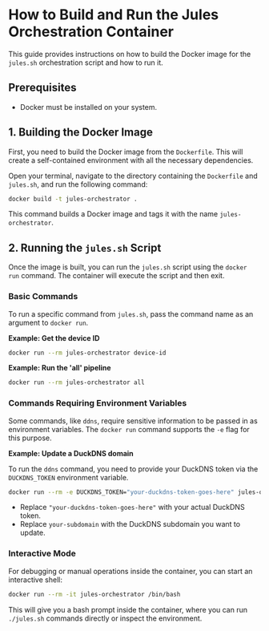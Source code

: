 # How to Build and Run the Jules Orchestration Container

This guide provides instructions on how to build the Docker image for the `jules.sh` orchestration script and how to run it.

## Prerequisites

- Docker must be installed on your system.

## 1. Building the Docker Image

First, you need to build the Docker image from the `Dockerfile`. This will create a self-contained environment with all the necessary dependencies.

Open your terminal, navigate to the directory containing the `Dockerfile` and `jules.sh`, and run the following command:

```bash
docker build -t jules-orchestrator .
```

This command builds a Docker image and tags it with the name `jules-orchestrator`.

## 2. Running the `jules.sh` Script

Once the image is built, you can run the `jules.sh` script using the `docker run` command. The container will execute the script and then exit.

### Basic Commands

To run a specific command from `jules.sh`, pass the command name as an argument to `docker run`.

**Example: Get the device ID**
```bash
docker run --rm jules-orchestrator device-id
```

**Example: Run the 'all' pipeline**
```bash
docker run --rm jules-orchestrator all
```

### Commands Requiring Environment Variables

Some commands, like `ddns`, require sensitive information to be passed in as environment variables. The `docker run` command supports the `-e` flag for this purpose.

**Example: Update a DuckDNS domain**

To run the `ddns` command, you need to provide your DuckDNS token via the `DUCKDNS_TOKEN` environment variable.

```bash
docker run --rm -e DUCKDNS_TOKEN="your-duckdns-token-goes-here" jules-orchestrator ddns your-subdomain
```

*   Replace `"your-duckdns-token-goes-here"` with your actual DuckDNS token.
*   Replace `your-subdomain` with the DuckDNS subdomain you want to update.

### Interactive Mode

For debugging or manual operations inside the container, you can start an interactive shell:

```bash
docker run --rm -it jules-orchestrator /bin/bash
```

This will give you a bash prompt inside the container, where you can run `./jules.sh` commands directly or inspect the environment.